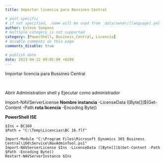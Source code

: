 ```yaml
---
title: Importar licencia para Bussines Central

# post specific
# if not specified, .name will be used from _data/owner/[language].yml
author: Esteve Sanpons
# multiple category is not supported
category: [PowerShell, Business_Central, Licencia]
# disable comments on this page
comments_disable: true

# publish date
date: 2023-04-22 09:05:00 +0200
---
```


<!-- outline-start -->

Importar licencia para Bussines Central

<br>
<!-- outline-end -->

Abrir Administration shell y Ejecutar como administrador

Import-NAVServerLicense **Nombre instancia** -LicenseData ([Byte[]]$(Get-Content -Path **ruta licencia** -Encoding Byte))

**PowerShell ISE**

```
$Ins = BC160
$Path = "C:\Temp\Licencias\BC 16.flf"

Import-Module "C:\Program Files\Microsoft Dynamics 365 Business Central\160\Service\NavAdminTool.ps1"
Import-NAVServerLicense $Ins -LicenseData ([Byte[]]$(Get-Content -Path $Path -Encoding Byte))
Restart-NAVServerInstance $Ins
```
